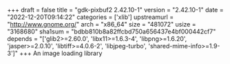 +++
draft = false
title = "gdk-pixbuf2 2.42.10-1"
version = "2.42.10-1"
date = "2022-12-20T09:14:22"
categories = ['xlib']
upstreamurl = "http://www.gnome.org/"
arch = "x86_64"
size = "481072"
usize = "3168680"
sha1sum = "bdbb810b8a82ffcbd750a656437e4bf000442cf7"
depends = "['glib2>=2.60.0', 'libx11>=1.6.3-4', 'libpng>=1.6.20', 'jasper>=2.0.10', 'libtiff>=4.0.6-2', 'libjpeg-turbo', 'shared-mime-info>=1.9-3']"
+++
An image loading library